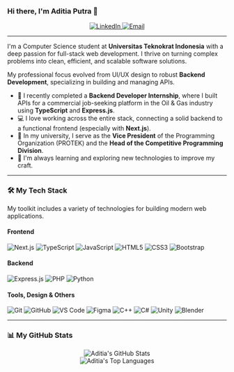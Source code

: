 ### Hi there, I'm Aditia Putra 👋

<p align="center">
  <a href="https://linkedin.com/in/aditia-putra">
    <img src="https://img.shields.io/badge/LinkedIn-0A66C2?style=for-the-badge&logo=linkedin&logoColor=white" alt="LinkedIn" />
  </a>
  <a href="mailto:aditiaputra88890@gmail.com">
    <img src="https://img.shields.io/badge/Gmail-D14836?style=for-the-badge&logo=gmail&logoColor=white" alt="Email" />
  </a>
</p>

---

I'm a Computer Science student at **Universitas Teknokrat Indonesia** with a deep passion for full-stack web development. I thrive on turning complex problems into clean, efficient, and scalable software solutions.

My professional focus evolved from UI/UX design to robust **Backend Development**, specializing in building and managing APIs.

* 🔭 I recently completed a **Backend Developer Internship**, where I built APIs for a commercial job-seeking platform in the Oil & Gas industry using **TypeScript** and **Express.js**.
* 💻 I love working across the entire stack, connecting a solid backend to a functional frontend (especially with **Next.js**).
* 🚀 In my university, I serve as the **Vice President** of the Programming Organization (PROTEK) and the **Head of the Competitive Programming Division**.
* 🌱 I'm always learning and exploring new technologies to improve my craft.

---

### 🛠️ My Tech Stack

My toolkit includes a variety of technologies for building modern web applications.

#### **Frontend**
<p>
    <img src="https://img.shields.io/badge/Next.js-000000?style=for-the-badge&logo=nextdotjs&logoColor=white" alt="Next.js" />
    <img src="https://img.shields.io/badge/TypeScript-3178C6?style=for-the-badge&logo=typescript&logoColor=white" alt="TypeScript" />
    <img src="https://img.shields.io/badge/JavaScript-F7DF1E?style=for-the-badge&logo=javascript&logoColor=black" alt="JavaScript" />
    <img src="https://img.shields.io/badge/HTML5-E34F26?style=for-the-badge&logo=html5&logoColor=white" alt="HTML5" />
    <img src="https://img.shields.io/badge/CSS3-1572B6?style=for-the-badge&logo=css3&logoColor=white" alt="CSS3" />
    <img src="https://img.shields.io/badge/Bootstrap-7952B3?style=for-the-badge&logo=bootstrap&logoColor=white" alt="Bootstrap" />
</p>

#### **Backend**
<p>
    <img src="https://img.shields.io/badge/Express.js-000000?style=for-the-badge&logo=express&logoColor=white" alt="Express.js" />
    <img src="https://img.shields.io/badge/PHP-777BB4?style=for-the-badge&logo=php&logoColor=white" alt="PHP" />
    <img src="https://img.shields.io/badge/Python-3776AB?style=for-the-badge&logo=python&logoColor=white" alt="Python" />
</p>

#### **Tools, Design & Others**
<p>
    <img src="https://img.shields.io/badge/Git-F05032?style=for-the-badge&logo=git&logoColor=white" alt="Git" />
    <img src="https://img.shields.io/badge/GitHub-181717?style=for-the-badge&logo=github&logoColor=white" alt="GitHub" />
    <img src="https://img.shields.io/badge/Visual_Studio_Code-007ACC?style=for-the-badge&logo=visualstudiocode&logoColor=white" alt="VS Code" />
    <img src="https://img.shields.io/badge/Figma-F24E1E?style=for-the-badge&logo=figma&logoColor=white" alt="Figma" />
    <img src="https://img.shields.io/badge/C%2B%2B-00599C?style=for-the-badge&logo=cplusplus&logoColor=white" alt="C++" />
    <img src="https://img.shields.io/badge/C%23-239120?style=for-the-badge&logo=c-sharp&logoColor=white" alt="C#" />
    <img src="https://img.shields.io/badge/Unity-FFFFFF?style=for-the-badge&logo=unity&logoColor=black" alt="Unity" />
    <img src="https://img.shields.io/badge/Blender-F5792A?style=for-the-badge&logo=blender&logoColor=white" alt="Blender" />
</p>

---

### 📊 My GitHub Stats

<p align="center">
  <img src="https://github-readme-stats.vercel.app/api?username=aditiaPutra1212&show_icons=true&theme=tokyonight&hide_border=true&count_private=true" alt="Aditia's GitHub Stats" />
  <br/>
  <img src="https://github-readme-stats.vercel.app/api/top-langs/?username=aditiaPutra1212&layout=compact&theme=tokyonight&hide_border=true" alt="Aditia's Top Languages" />
</p>